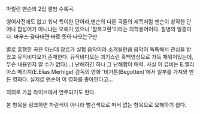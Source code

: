 마릴린 맨슨의 2집 앨범 수록곡.  

  

영어사전에도 없고 워낙 특이한 단어라,맨슨의 다른 곡들의 제목처럼 맨슨이 창작한 단어나 합성어가 아니냐는 오해가 있으나 '잠복고환'이라는
의학용어이다. 질병의 일종이다. <del>마우스 갖다대면 바로 뜻이 나오는구만</del>

별로 흥행한 곡은 아닌데 장르가 실험 음악이라 소개될만큼 음악이 독특해서 관심을 받았고 뮤직비디오가 존재한다. 뮤직비디오는 괴기스런
흑백영상으로 가득 채워저있는데, 무슨 내용인지 알 수가 없다(...) 난해하긴 하나 그 난해함이 매력. 사실 이 뮤비는 E.엘리아스
메리지(E.Elias Merhige) 감독의 영화 '비가튼(Begotten)'에서 일부를 가져와 만든 영화다. 실제로 맨슨이 이 영화를
좋아한다고...  

의외로 가끔 라이브에서 연주되기도 한다.  

본 항목을 링크하면 파란색이 아니라 뻘건색으로 떠서 없는 항목으로 오해하기 쉽다.  

